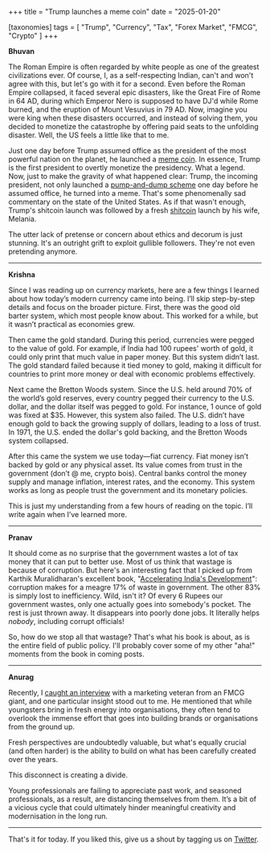 +++
title = "Trump launches a meme coin"
date = "2025-01-20"

[taxonomies]
tags = [
    "Trump",
    "Currency",
    "Tax",
    "Forex Market",
    "FMCG",
    "Crypto"
]
+++

**Bhuvan**

The Roman Empire is often regarded by white people as one of the greatest civilizations ever. Of course, I, as a self-respecting Indian, can't and won't agree with this, but let's go with it for a second. Even before the Roman Empire collapsed, it faced several epic disasters, like the Great Fire of Rome in 64 AD, during which Emperor Nero is supposed to have DJ'd while Rome burned, and the eruption of Mount Vesuvius in 79 AD. Now, imagine you were king when these disasters occurred, and instead of solving them, you decided to monetize the catastrophe by offering paid seats to the unfolding disaster. Well, the US feels a little like that to me.

Just one day before Trump assumed office as the president of the most powerful nation on the planet, he launched a [meme coin](https://coinmarketcap.com/currencies/official-trump/). In essence, Trump is the first president to overtly monetize the presidency. What a legend. Now, just to make the gravity of what happened clear: Trump, the incoming president, not only launched a [pump-and-dump scheme](https://www.coindesk.com/markets/2025/01/20/bitcoin-retraces-to-100-k-trump-tanks-30-as-melania-memecoin-skyrockets) one day before he assumed office, he turned into a meme. That's some phenomenally sad commentary on the state of the United States. As if that wasn't enough, Trump's shitcoin launch was followed by a fresh [shitcoin](https://coinmarketcap.com/currencies/melania-meme/) launch by his wife, Melania.

The utter lack of pretense or concern about ethics and decorum is just stunning. It's an outright grift to exploit gullible followers. They're not even pretending anymore.

---

**Krishna**

Since I was reading up on currency markets, here are a few things I learned about how today’s modern currency came into being. I’ll skip step-by-step details and focus on the broader picture. First, there was the good old barter system, which most people know about. This worked for a while, but it wasn’t practical as economies grew.

Then came the gold standard. During this period, currencies were pegged to the value of gold. For example, if India had 100 rupees' worth of gold, it could only print that much value in paper money. But this system didn’t last. The gold standard failed because it tied money to gold, making it difficult for countries to print more money or deal with economic problems effectively.

Next came the Bretton Woods system. Since the U.S. held around 70% of the world’s gold reserves, every country pegged their currency to the U.S. dollar, and the dollar itself was pegged to gold. For instance, 1 ounce of gold was fixed at $35. However, this system also failed. The U.S. didn’t have enough gold to back the growing supply of dollars, leading to a loss of trust. In 1971, the U.S. ended the dollar's gold backing, and the Bretton Woods system collapsed.

After this came the system we use today—fiat currency. Fiat money isn’t backed by gold or any physical asset. Its value comes from trust in the government (don’t @ me, crypto bois). Central banks control the money supply and manage inflation, interest rates, and the economy. This system works as long as people trust the government and its monetary policies.

This is just my understanding from a few hours of reading on the topic. I’ll write again when I’ve learned more.

---

**Pranav**

It should come as no surprise that the government wastes a lot of tax money that it can put to better use. Most of us think that wastage is because of corruption. But here's an interesting fact that I picked up from Karthik Muralidharan's excellent book, "[Accelerating India's Development](https://www.amazon.in/Accelerating-Indias-Development-State-Led-Governance/dp/067009594X)": corruption makes for a meagre 17% of waste in government. The other 83% is simply lost to inefficiency. Wild, isn't it? Of every 6 Rupees our government wastes, only one actually goes into somebody's pocket. The rest is just thrown away. It disappears into poorly done jobs. It literally helps *nobody*, including corrupt officials!

So, how do we stop all that wastage? That's what his book is about, as is the entire field of public policy. I'll probably cover some of my other "aha!" moments from the book in coming posts.

---

**Anurag**

Recently, I [caught an interview](https://youtu.be/mOvplub7hvk?si=rmB5daaSvq8pZKL3) with a marketing veteran from an FMCG giant, and one particular insight stood out to me. He mentioned that while youngsters bring in fresh energy into organisations, they often tend to overlook the immense effort that goes into building brands or organisations from the ground up.

Fresh perspectives are undoubtedly valuable, but what's equally crucial (and often harder) is the ability to build on what has been carefully created over the years.

This disconnect is creating a divide.

Young professionals are failing to appreciate past work, and seasoned professionals, as a result, are distancing themselves from them. It’s a bit of a vicious cycle that could ultimately hinder meaningful creativity and modernisation in the long run.

---

That's it for today. If you liked this, give us a shout by tagging us on  [Twitter](https://x.com/zerodhamarkets).
